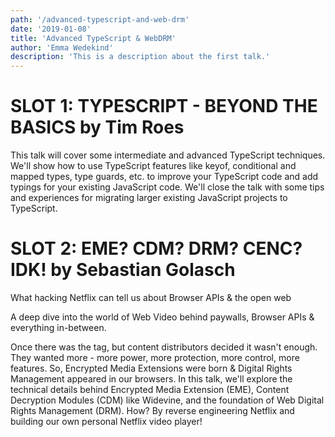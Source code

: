```yaml
---
path: '/advanced-typescript-and-web-drm'
date: '2019-01-08'
title: 'Advanced TypeScript & WebDRM'
author: 'Emma Wedekind'
description: 'This is a description about the first talk.'
---
```


# SLOT 1: TYPESCRIPT - BEYOND THE BASICS by Tim Roes

This talk will cover some intermediate and advanced TypeScript techniques. We'll show how to use TypeScript features like keyof, conditional and mapped types, type guards, etc. to improve your TypeScript code and add typings for your existing JavaScript code. We'll close the talk with some tips and experiences for migrating larger existing JavaScript projects to TypeScript.

# SLOT 2: EME? CDM? DRM? CENC? IDK! by Sebastian Golasch

What hacking Netflix can tell us about Browser APIs & the open web

A deep dive into the world of Web Video behind paywalls, Browser APIs & everything in-between.

Once there was the tag, but content distributors decided it wasn't enough. They wanted more - more power, more protection, more control, more features. So, Encrypted Media Extensions were born & Digital Rights Management appeared in our browsers.
In this talk, we'll explore the technical details behind Encrypted Media Extension (EME), Content Decryption Modules (CDM) like Widevine, and the foundation of Web Digital Rights Management (DRM). How? By reverse engineering Netflix and building our own personal Netflix video player!
